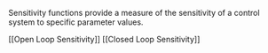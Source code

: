 Sensitivity functions provide a measure of the sensitivity of a control system to specific parameter values.

[[Open Loop Sensitivity]]
[[Closed Loop Sensitivity]]



